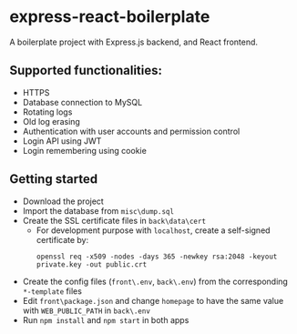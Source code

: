# express-react-boilerplate

A boilerplate project with Express.js backend, and React frontend.

## Supported functionalities:

- HTTPS
- Database connection to MySQL
- Rotating logs
- Old log erasing
- Authentication with user accounts and permission control
- Login API using JWT
- Login remembering using cookie

## Getting started

- Download the project
- Import the database from `misc\dump.sql`
- Create the SSL certificate files in `back\data\cert`
  - For development purpose with `localhost`, create a self-signed certificate by:
    ```
    openssl req -x509 -nodes -days 365 -newkey rsa:2048 -keyout private.key -out public.crt
    ```
- Create the config files (`front\.env`, `back\.env`) from the corresponding `*-template` files
- Edit `front\package.json` and change `homepage` to have the same value with `WEB_PUBLIC_PATH` in `back\.env`
- Run `npm install` and `npm start` in both apps
